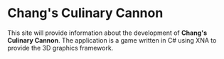 # Chang's Culinary Cannon #

This site will provide information about the development of **Chang's Culinary Cannon**.  The application is a game written in C# using XNA to provide the 3D graphics framework.